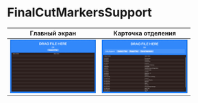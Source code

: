 # FinalCutMarkersSupport

| Главный экран | Карточка отделения |
|----------------|:---------:|
| <img src="https://github.com/sapgv/FinalCutMarkersSupport/blob/main/FinalCutMarkers1.png" width="200"> | <img src="https://github.com/sapgv/FinalCutMarkersSupport/blob/main/FinalCutMarkers2.png" width="200"> |
